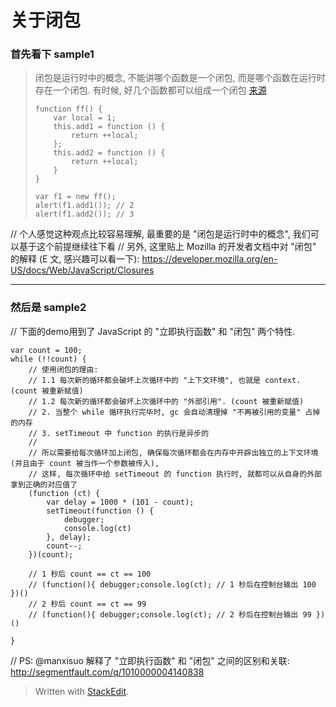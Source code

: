 
# 关于闭包

###  首先看下 sample1

> 闭包是运行时中的概念, 不能讲哪个函数是一个闭包, 而是哪个函数在运行时存在一个闭包. 有时候, 好几个函数都可以组成一个闭包 [来源](http://www.ruanyifeng.com/blog/2009/08/learning_javascript_closures.html#comment-222342)
> 
>     function ff() {
>         var local = 1;
>         this.add1 = function () {
>             return ++local;
>         };
>         this.add2 = function () {
>             return ++local;
>         }
>     }
>     
>     var f1 = new ff();
>     alert(f1.add1()); // 2
>     alert(f1.add2()); // 3
> 

// 个人感觉这种观点比较容易理解, 最重要的是 "闭包是运行时中的概念", 我们可以基于这个前提继续往下看
// 另外, 这里贴上 Mozilla 的开发者文档中对 "闭包" 的解释 (E 文, 感兴趣可以看一下): https://developer.mozilla.org/en-US/docs/Web/JavaScript/Closures

---

### 然后是 sample2

// 下面的demo用到了 JavaScript 的 "立即执行函数" 和 "闭包" 两个特性.

    var count = 100;
    while (!!count) {
        // 使用闭包的理由: 
        // 1.1 每次新的循环都会破坏上次循环中的 "上下文环境", 也就是 context. (count 被重新赋值)
        // 1.2 每次新的循环都会破坏上次循环中的 "外部引用". (count 被重新赋值)
        // 2. 当整个 while 循环执行完毕时, gc 会自动清理掉 "不再被引用的变量" 占掉的内存
        // 3. setTimeout 中 function 的执行是异步的
        //
        // 所以需要给每次循环加上闭包, 确保每次循环都会在内存中开辟出独立的上下文环境 (并且由于 count 被当作一个参数被传入),
        // 这样, 每次循环中给 setTimeout 的 function 执行时, 就都可以从自身的外部拿到正确的对应值了
        (function (ct) {
            var delay = 1000 * (101 - count);
            setTimeout(function () {
                debugger;
                console.log(ct)
            }, delay);
            count--;
        })(count);
    
        // 1 秒后 count == ct == 100
        // (function(){ debugger;console.log(ct); // 1 秒后在控制台输出 100 })()
        // 2 秒后 count == ct == 99
        // (function(){ debugger;console.log(ct); // 2 秒后在控制台输出 99 })()
        
    }

// PS: @manxisuo 解释了 "立即执行函数" 和 "闭包" 之间的区别和关联: http://segmentfault.com/q/1010000004140838

> Written with [StackEdit](https://stackedit.io/).